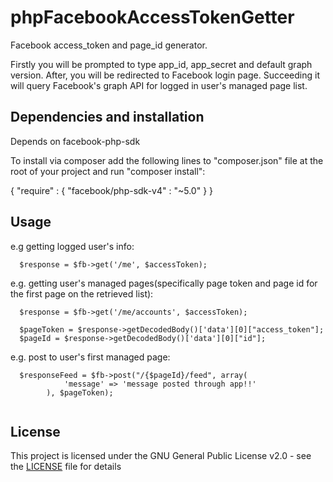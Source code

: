 # phpFacebookAccessTokenGetter
Facebook access_token and page_id generator.
  
  Firstly you will be prompted to type app_id, app_secret and default graph version. After, you will be redirected to Facebook login page. Succeeding it will query Facebook's graph API for logged in user's managed page list.  

## Dependencies and installation
  Depends on facebook-php-sdk

  To install via composer add the following lines to "composer.json" file at the root of your project and run "composer install":

  {
    "require" : {
      "facebook/php-sdk-v4" : "~5.0"
    }
  }

## Usage

e.g getting logged user's info:

```
  $response = $fb->get('/me', $accessToken); 
```

e.g. getting user's managed pages(specifically page token and page id for the first page on the retrieved list):

```
  $response = $fb->get('/me/accounts', $accessToken);
  
  $pageToken = $response->getDecodedBody()['data'][0]["access_token"];  
  $pageId = $response->getDecodedBody()['data'][0]["id"];
```

e.g. post to user's first managed page:

```
  $responseFeed = $fb->post("/{$pageId}/feed", array(
            'message' => 'message posted through app!!'
        ), $pageToken);
      
```

## License

  This project is licensed under the GNU General Public License v2.0 - see the [LICENSE](https://github.com/componto/phpFacebookAccessTokenGetter/blob/master/LICENSE) file for details



